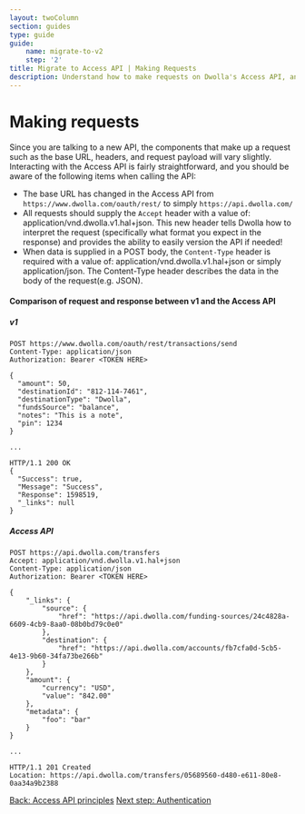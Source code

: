 ```yaml
---
layout: twoColumn
section: guides
type: guide
guide: 
    name: migrate-to-v2
    step: '2'
title: Migrate to Access API | Making Requests
description: Understand how to make requests on Dwolla's Access API, and receive guidance on upgrading your application from Dwolla's legacy v1 API. 
---
```


# Making requests

Since you are talking to a new API, the components that make up a request such as the base URL, headers, and request payload will vary slightly. Interacting with the Access API is fairly straightforward, and you should be aware of the following items when calling the API:

* The base URL has changed in the Access API from `https://www.dwolla.com/oauth/rest/` to simply `https://api.dwolla.com/`
* All requests should supply the `Accept` header with a value of: application/vnd.dwolla.v1.hal+json. This new header tells Dwolla how to interpret the request (specifically what format you expect in the response) and provides the ability to easily version the API if needed!
* When data is supplied in a POST body, the `Content-Type` header is required with a value of: application/vnd.dwolla.v1.hal+json or simply application/json. The Content-Type header describes the data in the body of the request(e.g. JSON).

#### Comparison of request and response between v1 and the Access API

##### v1
```noselect
POST https://www.dwolla.com/oauth/rest/transactions/send
Content-Type: application/json
Authorization: Bearer <TOKEN HERE>

{
  "amount": 50,
  "destinationId": "812-114-7461",
  "destinationType": "Dwolla",
  "fundsSource": "balance",
  "notes": "This is a note",
  "pin": 1234
}

...

HTTP/1.1 200 OK
{
  "Success": true,
  "Message": "Success",
  "Response": 1598519,
  "_links": null
}
```
##### Access API
```noselect
POST https://api.dwolla.com/transfers
Accept: application/vnd.dwolla.v1.hal+json
Content-Type: application/json
Authorization: Bearer <TOKEN HERE>

{
    "_links": {
        "source": {
            "href": "https://api.dwolla.com/funding-sources/24c4828a-6609-4cb9-8aa0-08b0bd79c0e0"
        },
        "destination": {
            "href": "https://api.dwolla.com/accounts/fb7cfa0d-5cb5-4e13-9b60-34fa73be266b"
        }
    },
    "amount": {
        "currency": "USD",
        "value": "842.00"
    },
    "metadata": {
        "foo": "bar"
    }
}

...

HTTP/1.1 201 Created
Location: https://api.dwolla.com/transfers/05689560-d480-e611-80e8-0aa34a9b2388

```

<nav class="pager-nav">
    <a href="01-api-v2-principles.html">Back: Access API principles</a>
    <a href="03-authentication.html">Next step: Authentication</a>
</nav>
